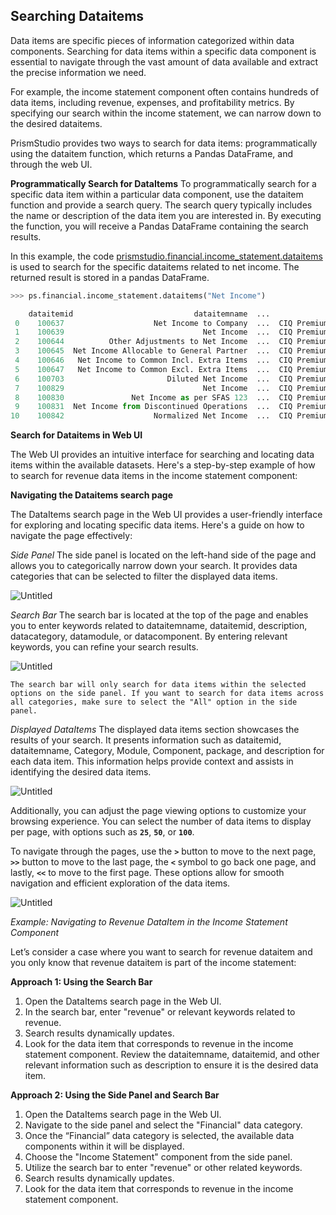 ## Searching Dataitems
Data items are specific pieces of information categorized within data components. Searching for data items within a specific data component is essential to navigate through the vast amount of data available and extract the precise information we need.

For example, the income statement component often contains hundreds of data items, including revenue, expenses, and profitability metrics. By specifying our search within the income statement, we can narrow down to the desired dataitems.

PrismStudio provides two ways to search for data items: programmatically using the dataitem function, which returns a Pandas DataFrame, and through the web UI.

**Programmatically Search for DataItems**
To programmatically search for a specific data item within a particular data component, use the dataitem function and provide a search query. The search query typically includes the name or description of the data item you are interested in. By executing the function, you will receive a Pandas DataFrame containing the search results.

In this example, the code [prismstudio.financial.income_statement.dataitems](<#prismstudio.financial.income_statement.dataitems>) is used to search for the specific dataitems related to net income. The returned result is stored in a pandas DataFrame.

```python
>>> ps.financial.income_statement.dataitems("Net Income")

    dataitemid                           dataitemname  ...             packagename
 0    100637                    Net Income to Company  ...  CIQ Premium Financials
 1    100639                               Net Income  ...  CIQ Premium Financials
 2    100644          Other Adjustments to Net Income  ...  CIQ Premium Financials
 3    100645  Net Income Allocable to General Partner  ...  CIQ Premium Financials
 4    100646   Net Income to Common Incl. Extra Items  ...  CIQ Premium Financials
 5    100647   Net Income to Common Excl. Extra Items  ...  CIQ Premium Financials
 6    100703                       Diluted Net Income  ...  CIQ Premium Financials
 7    100829                               Net Income  ...  CIQ Premium Financials
 8    100830               Net Income as per SFAS 123  ...  CIQ Premium Financials
 9    100831  Net Income from Discontinued Operations  ...  CIQ Premium Financials
10    100842                    Normalized Net Income  ...  CIQ Premium Financials

```

**Search for Dataitems in Web UI**

The Web UI provides an intuitive interface for searching and locating data items within the available datasets. Here's a step-by-step example of how to search for revenue data items in the income statement component:

**Navigating the Dataitems search page**

The DataItems search page in the Web UI provides a user-friendly interface for exploring and locating specific data items. Here's a guide on how to navigate the page effectively:

*Side Panel*
The side panel is located on the left-hand side of the page and allows you to categorically narrow down your search. It provides data categories that can be selected to filter the displayed data items.

![Untitled](../_static/english_guide/Untitled4.png)

*Search Bar*
The search bar is located at the top of the page and enables you to enter keywords related to dataitemname, dataitemid, description, datacategory, datamodule, or datacomponent. By entering relevant keywords, you can refine your search results.

![Untitled](../_static/english_guide/Untitled5.png)

```{note}
The search bar will only search for data items within the selected options on the side panel. If you want to search for data items across all categories, make sure to select the "All" option in the side panel.
```

*Displayed DataItems*
The displayed data items section showcases the results of your search. It presents information such as dataitemid, dataitemname, Category, Module, Component, package, and description for each data item. This information helps provide context and assists in identifying the desired data items.

![Untitled](../_static/english_guide/Untitled6.png)

Additionally, you can adjust the page viewing options to customize your browsing experience. You can select the number of data items to display per page, with options such as **`25`**, **`50`**, or **`100`**.

To navigate through the pages, use the **`>`** button to move to the next page, **`>>`** button to move to the last page, the **`<`** symbol to go back one page, and lastly, **`<<`** to move to the first page. These options allow for smooth navigation and efficient exploration of the data items.

![Untitled](../_static/english_guide/Untitled7.png)

*Example: Navigating to Revenue DataItem in the Income Statement Component*

Let’s consider a case where you want to search for revenue dataitem and you only know that revenue dataitem is part of the income statement:

**Approach 1: Using the Search Bar**

1. Open the DataItems search page in the Web UI.
2. In the search bar, enter "revenue" or relevant keywords related to revenue.
3. Search results dynamically updates.
4. Look for the data item that corresponds to revenue in the income statement component. Review the dataitemname, dataitemid, and other relevant information such as description to ensure it is the desired data item.

**Approach 2: Using the Side Panel and Search Bar**

1. Open the DataItems search page in the Web UI.
2. Navigate to the side panel and select the "Financial" data category.
3. Once the “Financial” data category is selected, the available data components within it will be displayed.
4. Choose the "Income Statement" component from the side panel.
5. Utilize the search bar to enter "revenue" or other related keywords.
6. Search results dynamically updates.
7. Look for the data item that corresponds to revenue in the income statement component.
